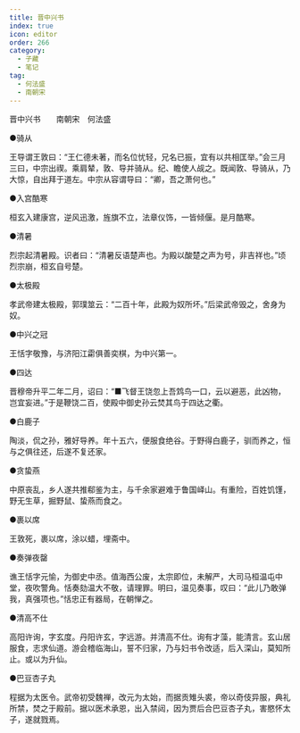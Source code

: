 ```yaml
---
title: 晋中兴书
index: true
icon: editor
order: 266
category:
  - 子藏
  - 笔记
tag:
  - 何法盛
  - 南朝宋
---
```


晋中兴书　　南朝宋　何法盛  

●骑从  

王导谓王敦曰：“王仁德未著，而名位忧轻，兄名已振，宜有以共相匡举。”会三月三曰，中宗出禊。乘肩辇，敦、导并骑从。纪、瞻使人觇之。既闻敦、导骑从，乃大惊，自出拜于道左。中宗从容谓导曰：“卿，吾之萧何也。”  

●入宫酷寒  

桓玄入建康宫，逆风迅激，旌旗不立，法章仪饰，一皆倾偃。是月酷寒。  

●清暑  

烈宗起清暑殿。识者曰：“清暑反语楚声也。为殿以酸楚之声为号，非吉祥也。”顷烈宗崩，桓玄自号楚。  

●太极殿  

孝武帝建太极殿，郭璞筮云：“二百十年，此殿为奴所坏。”后梁武帝毁之，舍身为奴。  

●中兴之冠  

王恬字敬豫，与济阳江霦俱善奕棋，为中兴第一。  

●四达  

晋穆帝升平二年二月，诏曰：“■飞督王饶忽上吾鸩鸟一口，云以避恶，此凶物，岂宜妄进。”于是鞭饶二百，使殿中御史孙云焚其鸟于四达之衢。  

●白鹿子  

陶淡，侃之孙，雅好导养。年十五六，便服食绝谷。于野得白鹿子，驯而养之，恒与之俱往还，后遂不复还家。  

●贪蛰燕  

中原丧乱，乡人遂共推郗鉴为主，与千余家避难于鲁国峄山。有重险，百姓饥馑，野无生草，掘野鼠、蛰燕而食之。  

●裹以席  

王敦死，裹以席，涂以蜡，埋斋中。  

●奏弹夜罄  

谯王恬字元愉，为御史中丞。值海西公废，太宗即位，未解严，大司马桓温屯中堂，夜吹警角。恬奏劾温大不敬，请理罪。明曰，温见奏事，叹曰：“此儿乃敢弹我，真强项也。”恬忠正有器局，在朝惮之。  

●清高不仕  

高阳许询，字玄度。丹阳许玄，字远游。并清高不仕。询有才藻，能清言。玄山居服食，志求仙道。游会稽临海山，誓不归家，乃与妇书令改适，后入深山，莫知所止。或以为升仙。  

●巴豆杏子丸  

程据为太医令。武帝初受魏禅，改元为太始，而据贡雉头裘，帝以奇伎异服，典礼所禁，焚之于殿前。据以医术承恩，出入禁闼，因为贾后合巴豆杏子丸，害愍怀太子，遂就戮焉。  
